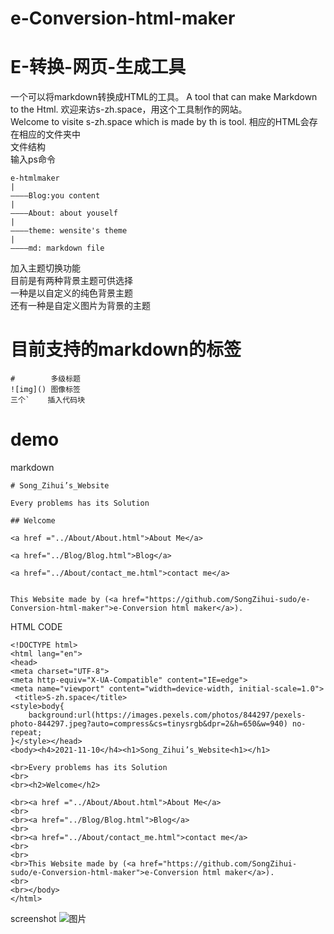 # e-Conversion-html-maker
# E-转换-网页-生成工具
一个可以将markdown转换成HTML的工具。 
A tool that can make Markdown to the Html.
欢迎来访s-zh.space，用这个工具制作的网站。  
Welcome to visite s-zh.space which is made by th is tool.
相应的HTML会存在相应的文件夹中  
文件结构  
输入ps命令
```
e-htmlmaker
|
————Blog:you content
|
————About: about youself
|
————theme: wensite's theme
|
————md: markdown file
```
加入主题切换功能   
目前是有两种背景主题可供选择  
一种是以自定义的纯色背景主题  
还有一种是自定义图片为背景的主题  
# 目前支持的markdown的标签  
```
#        多级标题
![img]() 图像标签
三个`    插入代码块
```
# demo
markdown
```
# Song_Zihui’s_Website 

Every problems has its Solution

## Welcome

<a href ="../About/About.html">About Me</a>

<a href="../Blog/Blog.html">Blog</a>

<a href="../About/contact_me.html">contact me</a>


This Website made by (<a href="https://github.com/SongZihui-sudo/e-Conversion-html-maker">e-Conversion html maker</a>).

```
HTML CODE
```
<!DOCTYPE html>
<html lang="en">
<head>
<meta charset="UTF-8">
<meta http-equiv="X-UA-Compatible" content="IE=edge">
<meta name="viewport" content="width=device-width, initial-scale=1.0">
 <title>S-zh.space</title>
<style>body{
    background:url(https://images.pexels.com/photos/844297/pexels-photo-844297.jpeg?auto=compress&cs=tinysrgb&dpr=2&h=650&w=940) no-repeat;
}</style></head>
<body><h4>2021-11-10</h4><h1>Song_Zihui’s_Website<h1></h1>

<br>Every problems has its Solution
<br>
<br><h2>Welcome</h2>

<br><a href ="../About/About.html">About Me</a>
<br>
<br><a href="../Blog/Blog.html">Blog</a>
<br>
<br><a href="../About/contact_me.html">contact me</a>
<br>
<br>
<br>This Website made by (<a href="https://github.com/SongZihui-sudo/e-Conversion-html-maker">e-Conversion html maker</a>).
<br>
<br></body>
</html>
```
screenshot
![图片](![图片](https://user-images.githubusercontent.com/77034643/141147033-6e61a295-ad61-4e49-b724-1f8f66b5fb98.png)
)
